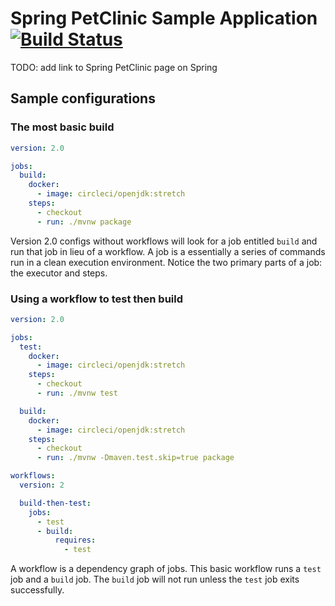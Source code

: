 
# Spring PetClinic Sample Application [![Build Status](https://travis-ci.org/spring-projects/spring-petclinic.png?branch=master)](https://travis-ci.org/spring-projects/spring-petclinic/)

TODO: add link to Spring PetClinic page on Spring

## Sample configurations
### The most basic build
```yaml
version: 2.0

jobs:
  build:
    docker:
      - image: circleci/openjdk:stretch
    steps:
      - checkout
      - run: ./mvnw package
```

Version 2.0 configs without workflows will look for a job entitled `build` and run that job in lieu of a workflow.
A job is a essentially a series of commands run in a clean execution environment. Notice the two primary parts of a job: the executor and steps. 

### Using a workflow to test then build
```yaml
version: 2.0

jobs:
  test:
    docker:
      - image: circleci/openjdk:stretch
    steps:
      - checkout
      - run: ./mvnw test

  build:
    docker:
      - image: circleci/openjdk:stretch
    steps:
      - checkout
      - run: ./mvnw -Dmaven.test.skip=true package

workflows:
  version: 2

  build-then-test:
    jobs:
      - test
      - build:
          requires:
            - test

```
A workflow is a dependency graph of jobs. This basic workflow runs a `test` job and a `build` job. 
The `build` job will not run unless the `test` job exits successfully. 

